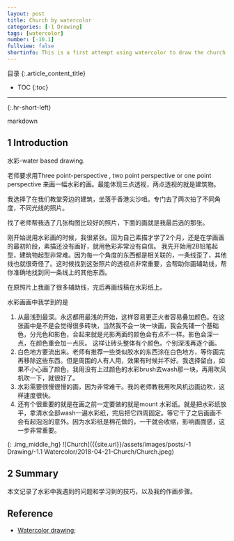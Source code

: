 ```yaml
---
layout: post
title: Church by watercolor  
categories: [-1 Drawing]
tags: [watercolor]
number: [-10.1]
fullview: false
shortinfo: This is a first attempt using watercolor to draw the church in TST Hong Kong. The reason to choose this church is to learn the 3D perspective of architecture.
---
```

目录
{:.article_content_title}

* TOC
{:toc}

---
{:.hr-short-left}

markdown

## 1 Introduction

水彩-water based drawing.

老师要求用Three point-perspective , two point perspective or one point perspective 来画一幅水彩的画。最能体现三点透视，两点透视的就是建筑物。

我选择了在我们教堂旁边的建筑，坐落于香港尖沙咀。专门去了两次拍了不同角度，不同光线的照片。

找了老师帮我选了几张构图比较好的照片，下面的画就是我最后选的那张。

刚开始说用水彩画的时候，我很紧张。因为自己素描才学了2个月，还是在学画画的最初阶段，素描还没有画好，就用色彩非常没有自信。
我先开始用2B铅笔起型，建筑物起型非常难。因为每一个角度的东西都是相关联的，一条线歪了，其他线也就很奇怪了。这时候找到这张照片的透视点非常重要，会帮助你画辅助线，帮你准确地找到同一条线上的其他东西。

在原照片上我画了很多辅助线，完后再画线稿在水彩纸上。

水彩画画中我学到的是
1. 从最浅到最深。永远都用最浅的开始，这样容易更正火者容易叠加颜色。在这张画中是不是会觉得很多砖块，当然我不会一块一块画，我会先铺一个基础色，分光色和影色，合起来就是光影两面的颜色会有点不一样。影色会深一点，在颜色重会加一点灰。
这样让砖头整体有个颜色。个别深浅再逐个画。
2. 白色地方要流出来。老师有推荐一些类似胶水的东西涂在白色地方，等你画完再移除这些东西。但是周围的人有人用，效果有时候并不好。我选择留白，如果不小心画了颜色，我用没有上过颜色的水彩brush去wash那一块，再用吹风机吹一下，就很好了。
3. 水彩需要很慢很慢的画，因为非常难干。我的老师教我用吹风机边画边吹，这样速度很快。
4. 还有个很重要的就是在画之前一定要做的就是mount 水彩纸。就是把水彩纸放平，拿清水全部wash一遍水彩纸，完后把它四周固定。等它干了之后画画不会有起泡泡的意外。因为水彩纸是棉花做的，一干就会收缩，影响画面感，这一步非常重要。



{: .img_middle_hg}
![Church]({{site.url}}/assets/images/posts/-1 Drawing/-1.1 Watercolor/2018-04-21-Church/Church.jpeg)


## 2 Summary

本文记录了水彩中我遇到的问题和学习到的技巧，以及我的作画步骤。


## Reference

- [Watercolor drawing](https://www.youtube.com/watch?v=qDqpmSwyHqQ);





